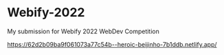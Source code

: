 # Webify-2022
My submission for Webify 2022 WebDev Competition


https://62d2b09ba9f061073a77c54b--heroic-beijinho-7b1ddb.netlify.app/
